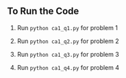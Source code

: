 To Run the Code
---------------

1. Run `python ca1_q1.py` for problem 1

2. Run `python ca1_q2.py` for problem 2

3. Run `python ca1_q3.py` for problem 3

4. Run `python ca1_q4.py` for problem 4
